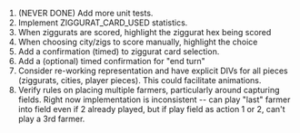 1. (NEVER DONE) Add more unit tests.
2. Implement ZIGGURAT_CARD_USED statistics.
3. When ziggurats are scored, highlight the ziggurat hex being scored
4. When choosing city/zigs to score manually, highlight the choice
5. Add a confirmation (timed) to ziggurat card selection.
6. Add a (optional) timed confirmation for "end turn"
7. Consider re-working representation and have explicit DIVs for all pieces (ziggurats, cities, player pieces). This could facilitate animations.
8. Verify rules on placing multiple farmers, particularly around capturing fields. Right now implementation is inconsistent -- can play "last" farmer into field even if 2 already played, but if play field as action 1 or 2, can't play a 3rd farmer.
